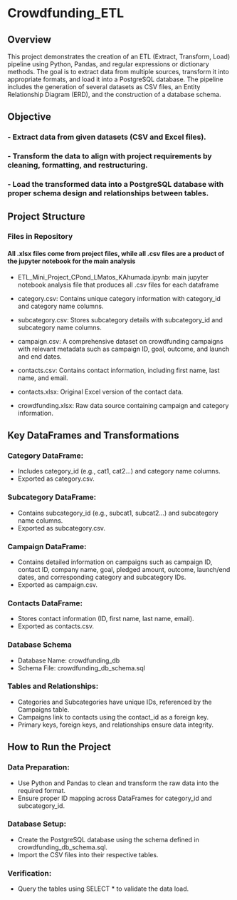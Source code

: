 # Crowdfunding_ETL

## Overview

This project demonstrates the creation of an ETL (Extract, Transform, Load) pipeline using Python, Pandas, and regular expressions or dictionary methods. The goal is to extract data from multiple sources, transform it into appropriate formats, and load it into a PostgreSQL database. The pipeline includes the generation of several datasets as CSV files, an Entity Relationship Diagram (ERD), and the construction of a database schema.

## Objective

### - Extract data from given datasets (CSV and Excel files).
### - Transform the data to align with project requirements by cleaning, formatting, and restructuring.
### - Load the transformed data into a PostgreSQL database with proper schema design and relationships between tables.

## Project Structure

### Files in Repository

#### All .xlsx files come from project files, while all .csv files are a product of the jupyter notebook for the main analysis

- ETL_Mini_Project_CPond_LMatos_KAhumada.ipynb: main jupyter notebook analysis file that produces all .csv files for each dataframe

- category.csv: Contains unique category information with category_id and category name columns.

- subcategory.csv: Stores subcategory details with subcategory_id and subcategory name columns.

- campaign.csv: A comprehensive dataset on crowdfunding campaigns with relevant metadata such as campaign ID, goal, outcome, and launch and end dates.

- contacts.csv: Contains contact information, including first name, last name, and email.

- contacts.xlsx: Original Excel version of the contact data.

- crowdfunding.xlsx: Raw data source containing campaign and category information.

## Key DataFrames and Transformations

### Category DataFrame:

- Includes category_id (e.g., cat1, cat2...) and category name columns.
- Exported as category.csv.

### Subcategory DataFrame:

- Contains subcategory_id (e.g., subcat1, subcat2...) and subcategory name columns.
- Exported as subcategory.csv.

### Campaign DataFrame:

- Contains detailed information on campaigns such as campaign ID, contact ID, company name, goal, pledged amount, outcome, launch/end dates, and corresponding category and subcategory IDs.
- Exported as campaign.csv.

### Contacts DataFrame:

- Stores contact information (ID, first name, last name, email).
- Exported as contacts.csv.

### Database Schema

- Database Name: crowdfunding_db
- Schema File: crowdfunding_db_schema.sql

### Tables and Relationships:

- Categories and Subcategories have unique IDs, referenced by the Campaigns table.
- Campaigns link to contacts using the contact_id as a foreign key.
- Primary keys, foreign keys, and relationships ensure data integrity.

## How to Run the Project

### Data Preparation:

- Use Python and Pandas to clean and transform the raw data into the required format.
- Ensure proper ID mapping across DataFrames for category_id and subcategory_id.

### Database Setup:

- Create the PostgreSQL database using the schema defined in crowdfunding_db_schema.sql.
- Import the CSV files into their respective tables.

### Verification:

- Query the tables using SELECT * to validate the data load.
